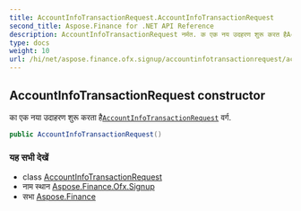 ```yaml
---
title: AccountInfoTransactionRequest.AccountInfoTransactionRequest
second_title: Aspose.Finance for .NET API Reference
description: AccountInfoTransactionRequest नर्मत. क एक नय उदहरण शुरू करत हैAccountInfoTransactionRequest वर्ग.
type: docs
weight: 10
url: /hi/net/aspose.finance.ofx.signup/accountinfotransactionrequest/accountinfotransactionrequest/
---
```

## AccountInfoTransactionRequest constructor

का एक नया उदाहरण शुरू करता है[`AccountInfoTransactionRequest`](../) वर्ग.

```csharp
public AccountInfoTransactionRequest()
```

### यह सभी देखें

* class [AccountInfoTransactionRequest](../)
* नाम स्थान [Aspose.Finance.Ofx.Signup](../../accountinfotransactionrequest/)
* सभा [Aspose.Finance](../../../)


